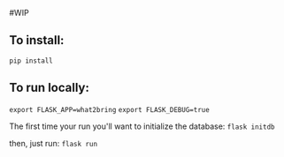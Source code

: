 #WIP
## To install:
`pip install`


## To run locally:
`export FLASK_APP=what2bring`
`export FLASK_DEBUG=true`

The first time your run you'll want to initialize the database:
`flask initdb`

then, just run:
`flask run`
